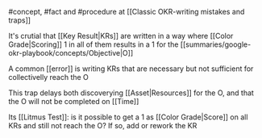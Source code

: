 #concept, #fact and #procedure  at [[Classic OKR-writing mistakes and traps]]

It's crutial that [[Key Result|KRs]] are  written in a way where [[Color Grade|Scoring]] 1 in all of them results in a 1 for the [[summaries/google-okr-playbook/concepts/Objective|O]]

A common [[error]] is writing KRs that are necessary but not sufficient for collectivelly reach the O

This trap delays both discoverying [[Asset|Resources]] for the O, and that the O will not be completed on [[Time]]

Its [[Litmus Test]]: is it possible to get a 1 as [[Color Grade|Score]] on all KRs and still not reach the O? If so, add or rework the KR
